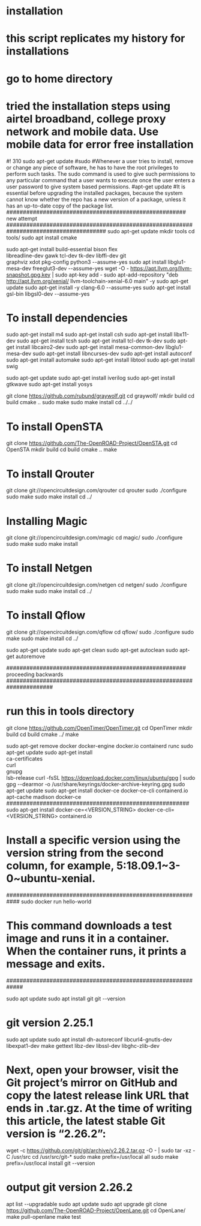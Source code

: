 # installation
# this script replicates my history for installations
# go to home directory
# tried the installation steps using airtel broadband, college proxy network and mobile data. Use mobile data for error free installation
#! 310
sudo apt-get update
#sudo
#Whenever a user tries to install, remove or change any piece of software, he has to have the root privileges to perform such tasks. The sudo command is used to give such permissions to any particular command that a user wants to execute once the user enters a user password to give system based permissions.
#apt-get update
#It is essential before upgrading the installed packages, because the system cannot know whether the repo has a new version of a package, unless it has an up-to-date copy of the package list.
###################################################### new attempt  ######################################################################################
sudo apt-get update
mkdir tools
cd tools/
sudo apt install cmake


sudo apt-get install build-essential bison flex \
	libreadline-dev gawk tcl-dev tk-dev libffi-dev git \
	graphviz xdot pkg-config python3 --assume-yes
sudo apt install libglu1-mesa-dev freeglut3-dev --assume-yes
wget -O - https://apt.llvm.org/llvm-snapshot.gpg.key | sudo apt-key add -
sudo apt-add-repository "deb http://apt.llvm.org/xenial/ llvm-toolchain-xenial-6.0 main" -y 
sudo apt-get update 
sudo apt-get install -y clang-6.0 --assume-yes
sudo apt-get install gsl-bin libgsl0-dev --assume-yes



# To install dependencies
sudo apt-get install m4
sudo apt-get install csh
sudo apt-get install libx11-dev
sudo apt-get install tcsh
sudo apt-get install tcl-dev tk-dev
sudo apt-get install libcairo2-dev
sudo apt-get install mesa-common-dev libglu1-mesa-dev
sudo apt-get install libncurses-dev
sudo apt-get install autoconf
sudo apt-get install automake
sudo apt-get install libtool
sudo apt-get install swig





sudo apt-get update
sudo apt-get install iverilog
sudo apt-get install gtkwave
sudo apt-get install yosys




git clone https://github.com/rubund/graywolf.git
cd graywolf/
mkdir build
cd build
cmake ..
sudo make
sudo make install
cd ../../




# To install OpenSTA
git clone https://github.com/The-OpenROAD-Project/OpenSTA.git
cd OpenSTA
mkdir build
cd build
cmake ..
make


# To install Qrouter
git clone git://opencircuitdesign.com/qrouter
cd qrouter
sudo ./configure 
sudo make
sudo make install 
cd ../



# Installing Magic
git clone git://opencircuitdesign.com/magic
cd magic/
sudo ./configure
sudo make
sudo make install


# To install Netgen
git clone git://opencircuitdesign.com/netgen
cd netgen/
sudo ./configure
sudo make
sudo make install
cd ../



# To install Qflow
git clone git://opencircuitdesign.com/qflow
cd qflow/
sudo ./configure
sudo make
sudo make install
cd ../


sudo apt-get update
sudo apt-get clean
sudo apt-get autoclean
sudo apt-get autoremove






######################################################      proceeding backwards    ######################################################################













# run this in tools directory

git clone https://github.com/OpenTimer/OpenTimer.git
cd OpenTimer
mkdir build
cd build
cmake ../
make 
















sudo apt-get remove docker docker-engine docker.io containerd runc
sudo apt-get update
sudo apt-get install \
    ca-certificates \
    curl \
    gnupg \
    lsb-release
curl -fsSL https://download.docker.com/linux/ubuntu/gpg | sudo gpg --dearmor -o /usr/share/keyrings/docker-archive-keyring.gpg
sudo apt-get update
sudo apt-get install docker-ce docker-ce-cli containerd.io
apt-cache madison docker-ce
#######################################################
sudo apt-get install docker-ce=<VERSION_STRING> docker-ce-cli=<VERSION_STRING> containerd.io
# Install a specific version using the version string from the second column, for example, 5:18.09.1~3-0~ubuntu-xenial.
############################################################
sudo docker run hello-world
# This command downloads a test image and runs it in a container. When the container runs, it prints a message and exits.
#############################################################









sudo apt update
sudo apt install git
git --version
# git version 2.25.1
sudo apt update
sudo apt install dh-autoreconf libcurl4-gnutls-dev libexpat1-dev make gettext libz-dev libssl-dev libghc-zlib-dev
#  Next, open your browser, visit the Git project’s mirror on GitHub and copy the latest release link URL that ends in .tar.gz. At the time of writing this article, the latest stable Git version is “2.26.2”:
wget -c https://github.com/git/git/archive/v2.26.2.tar.gz -O - | sudo tar -xz -C /usr/src
cd /usr/src/git-*
sudo make prefix=/usr/local all
sudo make prefix=/usr/local install
git --version
# output git version 2.26.2
apt list --upgradable
sudo apt update
sudo apt upgrade
git clone https://github.com/The-OpenROAD-Project/OpenLane.git
cd OpenLane/
make pull-openlane
make test
